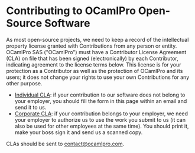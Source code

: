 # Contributing to OCamlPro Open-Source Software

As most open-source projects, we need to keep a record of the intellectual
property license granted with Contributions from any person or entity.
OCamlPro SAS ("OCamlPro")
must have a Contributor License Agreement (CLA) on file that has been
signed (electronically) by each Contributor, indicating agreement to
the license terms below. This license is for your protection as a
Contributor as well as the protection of OCamlPro and its users; it
does not change your rights to use your own Contributions for any
other purpose.

* [Individual CLA](http://www.ocamlpro.com/files/CLA-OCamlPro-individual.txt): 
  if your contribution to our software does not belong to your employer, you
  should fill the form in this page within an email and send it to us.
* [Corporate CLA](http://www.ocamlpro.com/files/CLA-OCamlPro-corporate.txt):
  if your contribution belongs to your employer, we need your employer to
  authorize us to use the work you submit to us (it can also be used for
  other employees at the same time). You should print it, make your boss sign
  it and send us a scanned copy.

CLAs should be sent to contact@ocamlpro.com.

